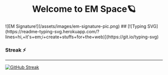 <h1 align="center"> 
Welcome to EM Space🪐</h1>
![EM Signature!](/assets/images/em-signature-pic.png)
##  [![Typing SVG](https://readme-typing-svg.herokuapp.com/?lines=hi,+it's+em;i+create+stuffs+for+the+web)](https://git.io/typing-svg)


<!--
**emborromeo/emborromeo** is a ✨ _special_ ✨ repository because its `README.md` (this file) appears on your GitHub profile.

Here are some ideas to get you started:

- 🔭 I’m currently working on ...
- 🌱 I’m currently learning the mern stack
- 👯 I’m looking to collaborate on ...
- 🤔 I’m looking for help with ...
- 💬 Ask me about ...
- 📫 How to reach me: ...
- 😄 Pronouns: she
- ⚡ Fun fact: ...
-->

### Streak ⚡️
___________________________________________________________________
[![GitHub Streak](http://github-readme-streak-stats.herokuapp.com?user=emxsapinit&theme=tokyonight&currStreakNum=D8B7FD&currStreakLabel=D8B7FD&sideNums=68DEF8&sideLabels=68DEF8&ring=68DEF8&dates=FABCBA&fire=FABCBA&background=161516)](https://git.io/streak-stats)

 
